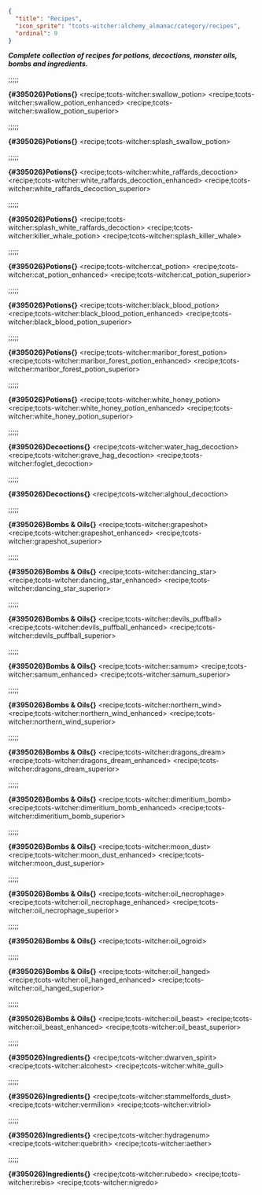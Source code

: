```json
{
  "title": "Recipes",
  "icon_sprite": "tcots-witcher:alchemy_almanac/category/recipes",
  "ordinal": 9
}
```


***Complete collection of recipes for potions,
decoctions, monster oils, bombs and ingredients.***

;;;;;

**{#395026}Potions{}**
<recipe;tcots-witcher:swallow_potion>
<recipe;tcots-witcher:swallow_potion_enhanced>
<recipe;tcots-witcher:swallow_potion_superior>

;;;;;

**{#395026}Potions{}**
<recipe;tcots-witcher:splash_swallow_potion>

;;;;;

**{#395026}Potions{}**
<recipe;tcots-witcher:white_raffards_decoction>
<recipe;tcots-witcher:white_raffards_decoction_enhanced>
<recipe;tcots-witcher:white_raffards_decoction_superior>

;;;;;

**{#395026}Potions{}**
<recipe;tcots-witcher:splash_white_raffards_decoction>
<recipe;tcots-witcher:killer_whale_potion>
<recipe;tcots-witcher:splash_killer_whale>

;;;;;

**{#395026}Potions{}**
<recipe;tcots-witcher:cat_potion>
<recipe;tcots-witcher:cat_potion_enhanced>
<recipe;tcots-witcher:cat_potion_superior>

;;;;;

**{#395026}Potions{}**
<recipe;tcots-witcher:black_blood_potion>
<recipe;tcots-witcher:black_blood_potion_enhanced>
<recipe;tcots-witcher:black_blood_potion_superior>

;;;;;

**{#395026}Potions{}**
<recipe;tcots-witcher:maribor_forest_potion>
<recipe;tcots-witcher:maribor_forest_potion_enhanced>
<recipe;tcots-witcher:maribor_forest_potion_superior>

;;;;;

**{#395026}Potions{}**
<recipe;tcots-witcher:white_honey_potion>
<recipe;tcots-witcher:white_honey_potion_enhanced>
<recipe;tcots-witcher:white_honey_potion_superior>

;;;;;

**{#395026}Decoctions{}**
<recipe;tcots-witcher:water_hag_decoction>
<recipe;tcots-witcher:grave_hag_decoction>
<recipe;tcots-witcher:foglet_decoction>

;;;;;

**{#395026}Decoctions{}**
<recipe;tcots-witcher:alghoul_decoction>

;;;;;

**{#395026}Bombs & Oils{}**
<recipe;tcots-witcher:grapeshot>
<recipe;tcots-witcher:grapeshot_enhanced>
<recipe;tcots-witcher:grapeshot_superior>

;;;;;

**{#395026}Bombs & Oils{}**
<recipe;tcots-witcher:dancing_star>
<recipe;tcots-witcher:dancing_star_enhanced>
<recipe;tcots-witcher:dancing_star_superior>

;;;;;

**{#395026}Bombs & Oils{}**
<recipe;tcots-witcher:devils_puffball>
<recipe;tcots-witcher:devils_puffball_enhanced>
<recipe;tcots-witcher:devils_puffball_superior>

;;;;;

**{#395026}Bombs & Oils{}**
<recipe;tcots-witcher:samum>
<recipe;tcots-witcher:samum_enhanced>
<recipe;tcots-witcher:samum_superior>

;;;;;

**{#395026}Bombs & Oils{}**
<recipe;tcots-witcher:northern_wind>
<recipe;tcots-witcher:northern_wind_enhanced>
<recipe;tcots-witcher:northern_wind_superior>

;;;;;

**{#395026}Bombs & Oils{}**
<recipe;tcots-witcher:dragons_dream>
<recipe;tcots-witcher:dragons_dream_enhanced>
<recipe;tcots-witcher:dragons_dream_superior>

;;;;;

**{#395026}Bombs & Oils{}**
<recipe;tcots-witcher:dimeritium_bomb>
<recipe;tcots-witcher:dimeritium_bomb_enhanced>
<recipe;tcots-witcher:dimeritium_bomb_superior>

;;;;;

**{#395026}Bombs & Oils{}**
<recipe;tcots-witcher:moon_dust>
<recipe;tcots-witcher:moon_dust_enhanced>
<recipe;tcots-witcher:moon_dust_superior>

;;;;;

**{#395026}Bombs & Oils{}**
<recipe;tcots-witcher:oil_necrophage>
<recipe;tcots-witcher:oil_necrophage_enhanced>
<recipe;tcots-witcher:oil_necrophage_superior>

;;;;;

**{#395026}Bombs & Oils{}**
<recipe;tcots-witcher:oil_ogroid>

;;;;;

**{#395026}Bombs & Oils{}**
<recipe;tcots-witcher:oil_hanged>
<recipe;tcots-witcher:oil_hanged_enhanced>
<recipe;tcots-witcher:oil_hanged_superior>

;;;;;

**{#395026}Bombs & Oils{}**
<recipe;tcots-witcher:oil_beast>
<recipe;tcots-witcher:oil_beast_enhanced>
<recipe;tcots-witcher:oil_beast_superior>


;;;;;

**{#395026}Ingredients{}**
<recipe;tcots-witcher:dwarven_spirit>
<recipe;tcots-witcher:alcohest>
<recipe;tcots-witcher:white_gull>

;;;;;

**{#395026}Ingredients{}**
<recipe;tcots-witcher:stammelfords_dust>
<recipe;tcots-witcher:vermilion>
<recipe;tcots-witcher:vitriol>

;;;;;

**{#395026}Ingredients{}**
<recipe;tcots-witcher:hydragenum>
<recipe;tcots-witcher:quebrith>
<recipe;tcots-witcher:aether>

;;;;;

**{#395026}Ingredients{}**
<recipe;tcots-witcher:rubedo>
<recipe;tcots-witcher:rebis>
<recipe;tcots-witcher:nigredo>




